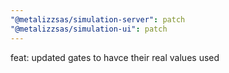 ```yaml
---
"@metalizzsas/simulation-server": patch
"@metalizzsas/simulation-ui": patch
---
```


feat: updated gates to havce their real values used
